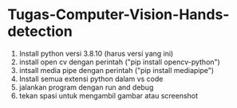 # Tugas-Computer-Vision-Hands-detection

1. Install python versi 3.8.10 (harus versi yang ini)
2. install open cv dengan perintah ("pip install opencv-python")
3. intsall media pipe dengan perintah ("pip install mediapipe")
4. Install semua extensi python dalam vs code
5. jalankan program dengan run and debug
6. tekan spasi untuk mengambil gambar atau screenshot
